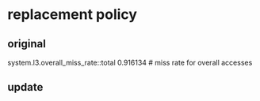 # replacement policy

## original
system.l3.overall_miss_rate::total           0.916134                       # miss rate for overall accesses

## update

